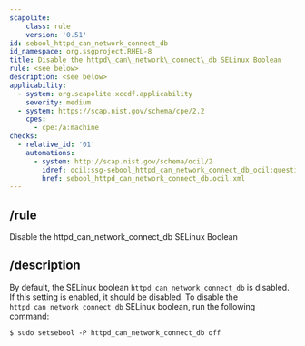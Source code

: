 ```yaml
---
scapolite:
    class: rule
    version: '0.51'
id: sebool_httpd_can_network_connect_db
id_namespace: org.ssgproject.RHEL-8
title: Disable the httpd\_can\_network\_connect\_db SELinux Boolean
rule: <see below>
description: <see below>
applicability:
  - system: org.scapolite.xccdf.applicability
    severity: medium
  - system: https://scap.nist.gov/schema/cpe/2.2
    cpes:
      - cpe:/a:machine
checks:
  - relative_id: '01'
    automations:
      - system: http://scap.nist.gov/schema/ocil/2
        idref: ocil:ssg-sebool_httpd_can_network_connect_db_ocil:questionnaire:1
        href: sebool_httpd_can_network_connect_db.ocil.xml
---
```



## /rule

Disable the httpd\_can\_network\_connect\_db SELinux Boolean

## /description

By
default, the SELinux boolean `httpd_can_network_connect_db` is disabled.
If this setting is enabled, it should be disabled. To disable the
`httpd_can_network_connect_db` SELinux boolean, run the following
command:

``` 
$ sudo setsebool -P httpd_can_network_connect_db off
```

